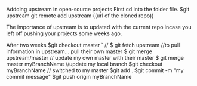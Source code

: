 Addding upstream in open-source projects
First cd into the folder file.
$git upstream
git remote add upstream ((url of the cloned repo))

The importance of upstream is to updated with the current repo incase you left off pushing your projects some weeks ago.


After two weeks
$git checkout master     ` //
$ git fetch upstream      //to pull information in upstream... pull their own master
$ git merge upstream/master  // update my own master with their master
$ git merge master myBranchName   //update my local branch
$git checkout myBranchName    // switched to my master
$git add .
$git commit -m "my commit message"
$git push origin myBranchName



